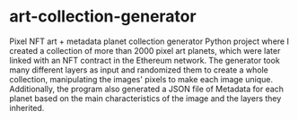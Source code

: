 # art-collection-generator
Pixel NFT art + metadata planet collection generator
Python project where I created a collection of more than 2000 pixel art planets, which were later linked with an NFT contract in the Ethereum network. The generator took many different layers as input and randomized them to create a whole collection, manipulating the images' pixels to make each image unique. Additionally, the program also generated a JSON file of Metadata for each planet based on the main characteristics of the image and the layers they inherited.
